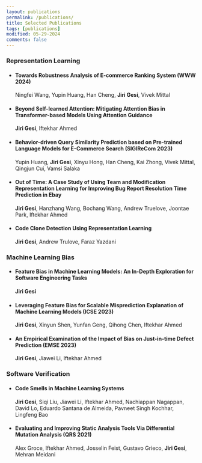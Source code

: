 ```yaml
---
layout: publications
permalink: /publications/
title: Selected Publications
tags: [publications]
modified: 05-29-2024
comments: false
---
```


### Representation Learning 

* #### Towards Robustness Analysis of E-commerce Ranking System (WWW 2024)
  Ningfei Wang, Yupin Huang, Han Cheng, **Jiri Gesi**, Vivek Mittal

* #### Beyond Self-learned Attention: Mitigating Attention Bias in Transformer-based Models Using Attention Guidance
  **Jiri Gesi**, Iftekhar Ahmed

* #### Behavior-driven Query Similarity Prediction based on Pre-trained Language Models for E-Commerce Search (SIGIReCom 2023)
  Yupin Huang, **Jiri Gesi**, Xinyu Hong, Han Cheng, Kai Zhong, Vivek Mittal, Qingjun Cui, Vamsi Salaka
  
* #### Out of Time: A Case Study of Using Team and Modification Representation Learning for Improving Bug Report Resolution Time Prediction in Ebay
  **Jiri Gesi**, Hanzhang Wang, Bochang Wang, Andrew Truelove, Joontae Park, Iftekhar Ahmed
  
* #### Code Clone Detection Using Representation Learning
  **Jiri Gesi**, Andrew Trulove, Faraz Yazdani
  
### Machine Learning Bias

* #### Feature Bias in Machine Learning Models: An In-Depth Exploration for Software Engineering Tasks
  **Jiri Gesi**

* #### Leveraging Feature Bias for Scalable Misprediction Explanation of Machine Learning Models (ICSE 2023)
  **Jiri Gesi**, Xinyun Shen, Yunfan Geng, Qihong Chen, Iftekhar Ahmed

* #### An Empirical Examination of the Impact of Bias on Just-in-time Defect Prediction (EMSE 2023)
  **Jiri Gesi**, Jiawei Li, Iftekhar Ahmed

### Software Verification

* #### Code Smells in Machine Learning Systems 
  **Jiri Gesi**, Siqi Liu, Jiawei Li, Iftekhar Ahmed, Nachiappan Nagappan, David Lo, Eduardo Santana de Almeida, Pavneet Singh Kochhar, Lingfeng Bao
  
* #### Evaluating and Improving Static Analysis Tools Via Differential Mutation Analysis (QRS 2021)
  Alex Groce, Iftekhar Ahmed, Josselin Feist, Gustavo Grieco, **Jiri Gesi**, Mehran Meidani
